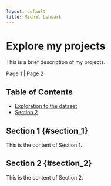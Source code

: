 ```yaml
---
layout: default
title: Michal Lehwark
---
```


# Explore my projects

This is a brief description of my projects.

[Page 1](page1.html) | [Page 2](page2.html)

## Table of Contents

- [Exploration fo the dataset](#section_1)
- [Section 2](#section_2)

## Section 1 {#section_1}
This is the content of Section 1.

## Section 2 {#section_2}
This is the content of Section 2.



